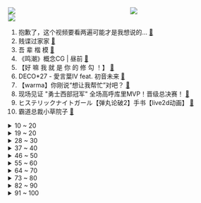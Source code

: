 <div >
	<a style="float:left;width:55%;" href = "https://github.com/anuraghazra/github-readme-stats">
	 <img src = "https://github-readme-stats.vercel.app/api?username=iuuuuuaena&theme=buefy&show_icons=true"/>
	</a>
	<a  style="float:right;width:45%" href = "https://github.com/anuraghazra/github-readme-stats">
	 <img  src="https://github-readme-stats.vercel.app/api/top-langs/?username=anuraghazra&layout=compact"/>
	</a>
	</div>

[![](https://img.shields.io/badge/jxd-@jxdgogogo.xyz-yellowgreen.svg)](https://www.jxdgogogo.xyz)<br>
1. 抱歉了，这个视频要看两遍可能才是我想说的… [:link:](//www.bilibili.com/video/BV15a411j7F4) <br>
2. 贱谍过家家 [:link:](//www.bilibili.com/video/BV1qS4y1q7Ld) <br>
3. 吾 辈 楷 模 [:link:](//www.bilibili.com/video/BV12B4y1Q7tA) <br>
4. 《鸣潮》概念CG  |  昼前 [:link:](//www.bilibili.com/video/BV1NB4y1X7Qo) <br>
5. 【好 嘛   我 就 是 你 的 修 勾 ！】 [:link:](//www.bilibili.com/video/BV1d34y1j71C) <br>
6. DECO*27 - 愛言葉Ⅳ feat. 初音未来 [:link:](//www.bilibili.com/video/BV1u54y1f7mY) <br>
7. 【warma】你刚说“想让我帮忙”对吧？ [:link:](//www.bilibili.com/video/BV1v54y1o7iR) <br>
8. 现场见证 "勇士西部冠军" 全场高呼库里MVP！晋级总决赛！ [:link:](//www.bilibili.com/video/BV1EY4y1L7Qk) <br>
9. ヒステリックナイトガール【弹丸论破2】手书【live2d动画】 [:link:](//www.bilibili.com/video/BV1yt4y1s7yN) <br>
10. 霸道总裁小草院子 [:link:](//www.bilibili.com/video/BV1nA4y1Z7xm) <br>
<details>
<summary>10 ~ 20</summary>

11. 【时代少年团】丁程鑫《D》舞蹈练习室 [:link:](//www.bilibili.com/video/BV1U5411X7Rd) <br>
12. 在乡野滚动。 [:link:](//www.bilibili.com/video/BV1qY4y1B7xX) <br>
13. 可是...王心凌亲自教新华网粉丝跳《爱你》诶！ [:link:](//www.bilibili.com/video/BV1xY4y1L7zH) <br>
14. 【猛男版】爱你 [:link:](//www.bilibili.com/video/BV15B4y1X7pq) <br>
15. 《 行 秋 很 忙 》 [:link:](//www.bilibili.com/video/BV1nT4y1B7oj) <br>
16. 乡村男孩留着午餐大虾没吃 被问他说“给家长”下秒校长举动太暖 [:link:](//www.bilibili.com/video/BV165411X75d) <br>
17. 《崩坏：星穹铁道》希露瓦角色PV——「引爆在即！」 [:link:](//www.bilibili.com/video/BV1BY411u7wQ) <br>
18. 当你带MC原版玩家体验多模组「究极爽包 」？！ [:link:](//www.bilibili.com/video/BV1cY4y1V7Lz) <br>
19. 《真 · 鸠 占 鹊 巢》 [:link:](//www.bilibili.com/video/BV1z54y1o73m) <br>
</details>
<details>
<summary>19 ~ 20</summary>

20. 深夜环卫工人阿姨喜极落泪 [:link:](//www.bilibili.com/video/BV1xY4y1571m) <br>
21. 【百万感谢】Message from Vox Akuma [:link:](//www.bilibili.com/video/BV1CS4y1z799) <br>
22. 《 卷 死 自 己 》第二期 [:link:](//www.bilibili.com/video/BV1mF411V72L) <br>
23. 耗时60天，用真实蛇骨标本打造一把附魔蛇骨刀 [:link:](//www.bilibili.com/video/BV1rA4y1Z7rA) <br>
24. 【屠洪刚】新人UP报道，给大家唱一首《精忠报国》 [:link:](//www.bilibili.com/video/BV17S4y1q7nG) <br>
25. 爱你，就多判一年 [:link:](//www.bilibili.com/video/BV1Aa411E7ZR) <br>
26. 知道我单身后邻居说要给我相亲，结果......｜楼长的日常 [:link:](//www.bilibili.com/video/BV1Cr4y1s7XC) <br>
27. 如何24小时内快速调整至最佳考试状态？ [:link:](//www.bilibili.com/video/BV1jS4y1q7Z5) <br>
28. 在海南，恨不得一平米能看到三个特有种 [:link:](//www.bilibili.com/video/BV1Zr4y1s7e7) <br>
</details>
<details>
<summary>28 ~ 30</summary>

29. 人和猫比游泳，到底谁更快？！ [:link:](//www.bilibili.com/video/BV1Jt4y1s7CX) <br>
30. 【硬核加长版】真正的做空 [:link:](//www.bilibili.com/video/BV1v34y1j7Nu) <br>
31. 千万不要随便相信一条狗...... [:link:](//www.bilibili.com/video/BV1nU4y1y7Ar) <br>
32. 【半佛】活着就是熬着，活下去就是一切 [:link:](//www.bilibili.com/video/BV1yB4y1Q7ZN) <br>
33. 不忍直视，我居然制做了这么多垃圾 [:link:](//www.bilibili.com/video/BV155411X7EN) <br>
34. 两位猛男勇闯长藤鬼校，结果双双崩溃 [:link:](//www.bilibili.com/video/BV1vU4y1271e) <br>
35. 用不锈钢盆儿给我们当地的警务人员做了一个小工具 [:link:](//www.bilibili.com/video/BV1EB4y1R7ni) <br>
36. 【2022MSI】决赛 5月29日 RNG VS T1 [:link:](//www.bilibili.com/video/BV1B54y1o72S) <br>
37. 鸭肉当作牛肉卖，延安一串串店被逮现行！ [:link:](//www.bilibili.com/video/BV1v3411V7qT) <br>
</details>
<details>
<summary>37 ~ 40</summary>

38. 宋雨琦-TOMBOY 庆熙大学校庆 4k站子直拍 这场真的绝了！220526 [:link:](//www.bilibili.com/video/BV13T4y1B7vy) <br>
39. 【洗脑循环】阿尼亚又来给你洗脑啦~哇酷哇酷☆ [:link:](//www.bilibili.com/video/BV1jv4y1P7Bb) <br>
40. 捏塑袁爷爷一周年 禾下乘凉梦 [:link:](//www.bilibili.com/video/BV11r4y147jv) <br>
41. 《人狠话不多》 [:link:](//www.bilibili.com/video/BV1N54y1o7Nr) <br>
42. G2：打T1这事儿还得靠你自己 [:link:](//www.bilibili.com/video/BV1DY4y1B7hx) <br>
43. 朋友们，我膨胀了，这次的视频超过十二分钟，你们会看完吗？ [:link:](//www.bilibili.com/video/BV1J3411V7dt) <br>
44. ⚡️浅 摇 一 下⚡️ [:link:](//www.bilibili.com/video/BV1f5411X7Dr) <br>
45. 【折纸】折一个阿尼亚 [:link:](//www.bilibili.com/video/BV1B3411V7oi) <br>
46. 爱你，上头 [:link:](//www.bilibili.com/video/BV1TT4y1B7qc) <br>
</details>
<details>
<summary>46 ~ 50</summary>

47. 【第三次世界大战】第二集 下：高原空中战役打响！歼20重创敌空军，电磁压制配合空天一体，一场新时代的立体战，歼-10C，歼16打击苏30MKI，米格29 [:link:](//www.bilibili.com/video/BV1QZ4y1b7rj) <br>
48. 对不起，我又被吊打了！【MC暮色森林#3】 [:link:](//www.bilibili.com/video/BV12Y411u73A) <br>
49. 秘密基地被媳妇断电了怎么办？ [:link:](//www.bilibili.com/video/BV1yU4y127dT) <br>
50. 可达鸭算是被媳妇玩明白了 [:link:](//www.bilibili.com/video/BV13U4y1y7gE) <br>
51. 走进亚马逊贫民窟！野生鳄鱼只要18元一只？ [:link:](//www.bilibili.com/video/BV1dF411V7sU) <br>
52. 奇遇！李逵怒杀黑旋风？宋江梦遇九天玄女！《水浒传》P23 [:link:](//www.bilibili.com/video/BV1ua411j7ZZ) <br>
53. 懒 得 爱 你 [:link:](//www.bilibili.com/video/BV1994y1U7Hn) <br>
54. 老娘要生俩大胖小子 [:link:](//www.bilibili.com/video/BV1US4y1z7rY) <br>
55. 每秒回1000血？太低了！法师版男枪臭死你！【有点骚东西】 [:link:](//www.bilibili.com/video/BV1N3411V7xb) <br>
</details>
<details>
<summary>55 ~ 60</summary>

56. 温柔的疯子？翻遍藤本树的所有作品！我找到了他的成功密码！（上）【瓶说动漫】 [:link:](//www.bilibili.com/video/BV1ng411R7Pd) <br>
57. 【4K60FPS】罗大佑《童年》万人大合唱现场！一开口就是童年！ [:link:](//www.bilibili.com/video/BV1N54y1o7vP) <br>
58. 今儿扬扬站起来了，不用手凿了，感谢隔壁同行送的冰球机😌 [:link:](//www.bilibili.com/video/BV1r94y1U7oR) <br>
59. 「没有答案」宋亚轩个人线上演唱会全程完整版 [:link:](//www.bilibili.com/video/BV1W94y1S7TA) <br>
60. 日本的房子到底有多奇葩！床底下竟然有条河？命不硬不敢住系列！ [:link:](//www.bilibili.com/video/BV1g54y1o7U7) <br>
61. 2013年王心凌登央视唱《串烧歌》看看谁的DNA动了？ [:link:](//www.bilibili.com/video/BV1P94y1S7Cd) <br>
62. 让我试试剪刀吧 [:link:](//www.bilibili.com/video/BV1T541197V5) <br>
63. SEVENTEEN 'HOT' Official MV [:link:](//www.bilibili.com/video/BV1BY411u7ua) <br>
64. 在《我的世界》中还原梵高名作《星空》 [:link:](//www.bilibili.com/video/BV19S4y1B747) <br>
</details>
<details>
<summary>64 ~ 70</summary>

65. 孙策贴贴 [:link:](//www.bilibili.com/video/BV1T94y1S7QQ) <br>
66. 我把刘畊宏做成了游戏！本草纲目+音游有没有搞头？ [:link:](//www.bilibili.com/video/BV1J34y177mD) <br>
67. 终极暴力！让CPU体验瀑布级洗头！12万8000时速流量瀑布水冷！【科技达】 [:link:](//www.bilibili.com/video/BV1H34y177gR) <br>
68. “轻 轻 敲 醒 沉 睡 的 心 灵” [:link:](//www.bilibili.com/video/BV1x34y1E77j) <br>
69. 兄弟，你应该坐在水上让她扛着走。 [:link:](//www.bilibili.com/video/BV1pU4y1y7cD) <br>
70. 我不想玩辣！ [:link:](//www.bilibili.com/video/BV1Cr4y1s78y) <br>
71. 【整蛊】假装带男朋友看恐怖视频，然后偷偷吓他… [:link:](//www.bilibili.com/video/BV125411X7KP) <br>
72. 微log｜SOS！15年没穿过这身衣服了…… [:link:](//www.bilibili.com/video/BV1454y1o7FD) <br>
73. 榜 一 大 姐 [:link:](//www.bilibili.com/video/BV16A4y1Z722) <br>
</details>
<details>
<summary>73 ~ 80</summary>

74. 【不止游戏】“P90”和“短剑”这两把枪为什么长这样？ [:link:](//www.bilibili.com/video/BV1EY411u7MH) <br>
75. 我现在就这个表情 [:link:](//www.bilibili.com/video/BV1Cv4y1c7TK) <br>
76. 一家四口都是间谍是种什么体验? 优雅，真是太优雅了! [:link:](//www.bilibili.com/video/BV1Wt4y1s7DF) <br>
77. 一些死去的回忆开始攻击我 [:link:](//www.bilibili.com/video/BV1F3411V7jR) <br>
78. 如此听话的皮卡丘~脱了一件防晒服 [:link:](//www.bilibili.com/video/BV1TZ4y1b7k3) <br>
79. 【医学博士】男孩子如何保护好自己？I 两步解决90%的皮肤问题 [:link:](//www.bilibili.com/video/BV1VZ4y1b7Z8) <br>
80. “短短几秒，央视记者就泪崩了，队长，别被我妈看见!” [:link:](//www.bilibili.com/video/BV1Y34y1j78N) <br>
81. 出差孟买(一) [:link:](//www.bilibili.com/video/BV1HY411u76F) <br>
82. 【建议收藏】笔记本购买全攻略 保姆级推荐 2022 6月版 [:link:](//www.bilibili.com/video/BV1QB4y1Q7AN) <br>
</details>
<details>
<summary>82 ~ 90</summary>

83. 网 络 热 梗 知 识 竞 赛 ！ [:link:](//www.bilibili.com/video/BV1Y34y1j7nD) <br>
84. 化饥饿为力量 [:link:](//www.bilibili.com/video/BV1JF41157x4) <br>
85. 你妈穿越多重宇宙，就为一巴掌打醒你！深度解析科幻喜剧《瞬息全宇宙》 [:link:](//www.bilibili.com/video/BV1WS4y1q7Au) <br>
86. 你们现在都看什么网文啊？ [:link:](//www.bilibili.com/video/BV1JT4y1B7uN) <br>
87. 10块一颗！天价大蒜一刀切开竟然是…… [:link:](//www.bilibili.com/video/BV1mS4y1z7vy) <br>
88. 宾馆房间试跳，臭妹妹距离我好近！ [:link:](//www.bilibili.com/video/BV1KU4y1y7HW) <br>
89. 清兵先锋世界纪录：15秒462刀！没有一个多余的操作！我已登峰造极！ [:link:](//www.bilibili.com/video/BV1J54y1o7Sk) <br>
90. 真人特效超魂还原游戏王骑乘决斗！ [:link:](//www.bilibili.com/video/BV1Ct4y1s7RV) <br>
91. 平安王心凌感谢半佛老师：爱你！ [:link:](//www.bilibili.com/video/BV1qa411E7EE) <br>
</details>
<details>
<summary>91 ~ 100</summary>

92. 谁会拒绝在桌面上养只什么都吃的猫猫呢？ [:link:](//www.bilibili.com/video/BV1PT4y1B7vz) <br>
93. 小伙1500买“天价”外卖，老板竟说：“嫌贵？吃过没？” [:link:](//www.bilibili.com/video/BV1cT4y1B7DE) <br>
94. （这也能解说？！）香港地铁综合格斗赛！顶级抱摔！ [:link:](//www.bilibili.com/video/BV1aY4y1B7EP) <br>
95. 【改善气质，骨盆前倾，开肩合集】中国脊医也很行之脊医有嘻哈。。。痛经拉伸，久坐开肩，骨盆前倾调整 [:link:](//www.bilibili.com/video/BV1jt4y1x7mT) <br>
96. 为了优雅地去邻居家蹭饭，10h爆改二喵新工作室！ [:link:](//www.bilibili.com/video/BV1rv4y1w75n) <br>
97. 够二次元不，不够删了 [:link:](//www.bilibili.com/video/BV1B3411G7KG) <br>
98. 夏日衣品改造计划！！私藏男装店铺分享！！！ [:link:](//www.bilibili.com/video/BV1eY4y1L7FY) <br>
99. 剪个头发，交个朋友。 [:link:](//www.bilibili.com/video/BV1it4y1s7JE) <br>
100. 全球首艘！我国完成从零到一突破！ [:link:](//www.bilibili.com/video/BV1fT4y1q7vG) <br>
</details>
